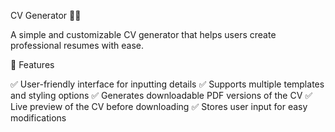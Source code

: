 CV Generator 📄✨

A simple and customizable CV generator that helps users create professional resumes with ease.

🚀 Features

✅ User-friendly interface for inputting details
✅ Supports multiple templates and styling options
✅ Generates downloadable PDF versions of the CV
✅ Live preview of the CV before downloading
✅ Stores user input for easy modifications
